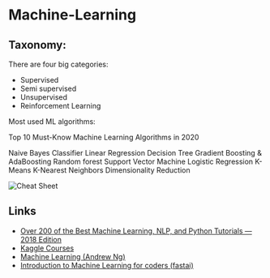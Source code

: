 # Machine-Learning


## Taxonomy:

There are four big categories:

- Supervised 
- Semi supervised
- Unsupervised
- Reinforcement Learning

Most used ML algorithms:

Top 10 Must-Know Machine Learning Algorithms in 2020

Naive Bayes Classifier 
Linear Regression 
Decision Tree 
Gradient Boosting & AdaBoosting
Random forest
Support Vector Machine 
Logistic Regression 
K-Means 
K-Nearest Neighbors
Dimensionality Reduction



![Cheat Sheet](https://blogs.sas.com/content/subconsciousmusings/files/2017/04/machine-learning-cheet-sheet-2.png)


## Links
- [Over 200 of the Best Machine Learning, NLP, and Python Tutorials — 2018 Edition](https://medium.com/machine-learning-in-practice/over-200-of-the-best-machine-learning-nlp-and-python-tutorials-2018-edition-dd8cf53cb7dc)
- [Kaggle Courses](https://www.kaggle.com/learn/overview)
- [Machine Learning (Andrew Ng)](https://www.coursera.org/learn/machine-learning)
- [Introduction to Machine Learning for coders (fastai)](https://course18.fast.ai/ml)
